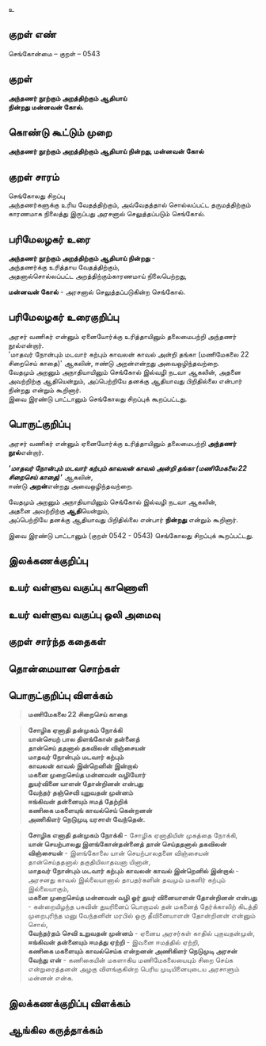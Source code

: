 உ

## குறள் எண் 

செங்கோன்மை  – குறள் – 0543  

## குறள் 

**அந்தணர் நூற்கும் அறத்திற்கும் ஆதியாய்  
நின்றது மன்னவன் கோல்.**  

## கொண்டு கூட்டும் முறை

**அந்தணர் நூற்கும் அறத்திற்கும் ஆதியாய் நின்றது, மன்னவன் கோல்**  

## குறள் சாரம் 

செங்கோலது சிறப்பு   
அந்தணர்களுக்கு உரிய வேதத்திற்கும், அவ்வேதத்தால் சொல்லப்பட்ட தருமத்திற்கும் காரணமாக நிலைத்து இருப்பது அரசனால் செலுத்தப்படும் செங்கோல்.

## பரிமேலழகர் உரை

**அந்தணர் நூற்கும் அறத்திற்கும் ஆதியாய் நின்றது** -  
அந்தணர்க்கு உரித்தாய வேதத்திற்கும்,  
அதனால்சொல்லப்பட்ட அறத்திற்கும்காரணமாய் நிலைபெற்றது,  

**மன்னவன் கோல்** - அரசனால் செலுத்தப்படுகின்ற செங்கோல். 

## பரிமேலழகர் உரைகுறிப்பு   

அரசர் வணிகர் என்னும் ஏனையோர்க்கு உரித்தாயினும் தலைமைபற்றி அந்தணர் நூல்என்றார்.  
'மாதவர் நோன்பும் மடவார் கற்பும் காவலன் காவல் அன்றி தங்கா (மணிமேகலை 22 சிறைசெய் காதை)' ஆகலின், ஈண்டு அறன்என்றது அவைஒழிந்தவற்றை.  
வேதமும் அறனும் அநாதியாயினும் செங்கோல் இல்வழி நடவா ஆகலின், அதனை அவற்றிற்கு ஆதியென்றும், அப்பெற்றியே தனக்கு ஆதியாவது பிறிதில்லை என்பார் நின்றது என்றும் கூறினார்.  
இவை இரண்டு பாட்டானும் செங்கோலது சிறப்புக் கூறப்பட்டது.    

## பொருட்குறிப்பு 

அரசர் வணிகர் என்னும் ஏனையோர்க்கு உரித்தாயினும் தலைமைபற்றி **அந்தணர் நூல்**என்றார்.  

_**'மாதவர் நோன்பும் மடவார் கற்பும் காவலன் காவல் அன்றி தங்கா (மணிமேகலை 22 சிறைசெய் காதை)'**_ ஆகலின்,  
ஈண்டு **அறன்**என்றது அவைஒழிந்தவற்றை.  

வேதமும் அறனும் அநாதியாயினும் செங்கோல் இல்வழி நடவா ஆகலின்,  
அதனை அவற்றிற்கு **ஆதி**யென்றும்,  
அப்பெற்றியே தனக்கு ஆதியாவது பிறிதில்லை என்பார் **நின்றது** என்றும் கூறினார்.  

இவை இரண்டு பாட்டானும் (குறள் 0542 - 0543) செங்கோலது சிறப்புக் கூறப்பட்டது.   

## இலக்கணக்குறிப்பு  


## உயர் வள்ளுவ வகுப்பு காணொளி


## உயர் வள்ளுவ வகுப்பு ஒலி அமைவு 

 
## குறள் சார்ந்த கதைகள் 


## தொன்மையான சொற்கள்


## பொருட்குறிப்பு விளக்கம்

>**மணிமேகலை 22 சிறைசெய் காதை** 

>**சோழிக ஏனாதி தன்முகம் நோக்கி  
>யான்செயற் பால திளங்கோன் தன்னைத்  
>தான்செய் ததனால் தகவிலன் விஞ்சையன்  
>மாதவர் நோன்பும் மடவார் கற்பும்  
>காவலன் காவல் இன்றெனின் இன்றால்  
>மகனை முறைசெய்த மன்னவன் வழியோர்  
>துயர்வினை யாளன் தோன்றினன் என்பது  
>வேந்தர் தஞ்செவி யுறுவதன் முன்னம்  
>ஈங்கிவன் தன்னையும் ஈமத் தேற்றிக்  
>கணிகை மகளையுங் காவல்செய் கென்றனன்  
>அணிகிளர் நெடுமுடி யரசாள் வேந்தென்.**  


>**சோழிக எனாதி தன்முகம் நோக்கி** - சோழிக ஏனாதியின் முகத்தை நோக்கி,  
>**யான் செயற்பாலது இளங்கோன்தன்னைத் தான் செய்ததனால் தகவிலன் விஞ்சையன்** - இளங்கோலை யான் செயற்பாலதனை விஞ்சையன் தான்செய்ததனால் தகுதியிலாதவனா யினான்,  
>**மாதவர் நோன்பும் மடவார் கற்பும் காவலன் காவல் இன்றெனில் இன்றால்** - அரசனது காவல் இல்லையானால் தாபதர்களின் தவமும் மகளிர் கற்பும் இல்லையாகும்,  
>**மகனை முறைசெய்த மன்னவன் வழி ஓர் துயர் வினையாளன் தோன்றினன் என்பது** - கன்றையிழந்த பசுவின் துயரினைப் பொறாமல் தன் மகனைத் தேர்க்காலிற் கிடத்தி முறைபுரிந்த மனு வேந்தனின் மரபில் ஒரு தீவினையாளன் தோன்றினன் என்னும் சொல்,  
>**வேந்தர்தம் செவி உறுவதன் முன்னம்** - ஏனைய அரசர்கள் காதில் புகுவதன்முன்,  
>**ஈங்கிவன் தன்னையும் ஈமத்து ஏற்றி** - இவனை ஈமத்தில் ஏற்றி,  
>**கணிகை மகளையும் காவல்செய்க என்றனன் அணிகிளர் நெடுமுடி அரசன் வேந்து என்** - கணிகையின் மகளாகிய மணிமேகலையையும் சிறை செய்க என்றுரைத்தனன் அழகு விளங்குகின்ற பெரிய முடியினையுடைய அரசாளும் மன்னன் என்க.

## இலக்கணக்குறிப்பு விளக்கம்


## ஆங்கில கருத்தாக்கம் 


